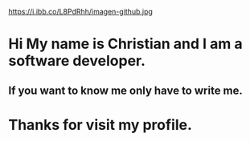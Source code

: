 https://i.ibb.co/L8PdRhh/imagen-github.jpg

# Hi My name is Christian and I am a software developer.
## If you want to know me only have to write me.
# Thanks for visit my profile.